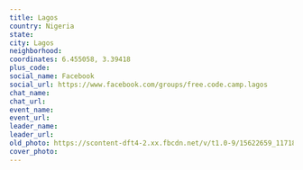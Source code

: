 ```yaml
---
title: Lagos
country: Nigeria
state: 
city: Lagos
neighborhood: 
coordinates: 6.455058, 3.39418
plus_code:
social_name: Facebook
social_url: https://www.facebook.com/groups/free.code.camp.lagos
chat_name:
chat_url:
event_name:
event_url:
leader_name:
leader_url:
old_photo: https://scontent-dft4-2.xx.fbcdn.net/v/t1.0-9/15622659_1171815909522114_1489651884259638733_n.jpg?oh=aa44772f87e432aac8a71f7d33367e4f&oe=595B5D7E
cover_photo:
---
```

